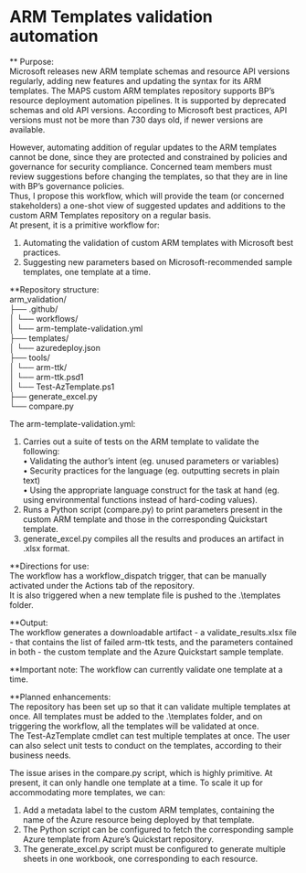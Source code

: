 # ARM Templates validation automation  
  
** Purpose:  
Microsoft releases new ARM template schemas and resource API versions regularly, adding new features and updating the syntax for its ARM templates. 
The MAPS custom ARM templates repository supports BP’s resource deployment automation pipelines. It is supported by deprecated schemas and old API versions. According to Microsoft best practices, API versions must not be more than 730 days old, if newer versions are available.  
  
However, automating addition of regular updates to the ARM templates cannot be done, since they are protected and constrained by policies and governance for security compliance. Concerned team members must review suggestions before changing the templates, so that they are in line with BP’s governance policies.  
Thus, I propose this workflow, which will provide the team (or concerned stakeholders) a one-shot view of suggested updates and additions to the custom ARM Templates repository on a regular basis.  
At present, it is a primitive workflow for:  
1. Automating the validation of custom ARM templates with Microsoft best practices.  
2. Suggesting new parameters based on Microsoft-recommended sample templates, one template at a time.  
   
**Repository structure:  
arm_validation/  
├── .github/  
│   └── workflows/  
│       └── arm-template-validation.yml  
├── templates/  
│   └── azuredeploy.json  
├── tools/  
│   └── arm-ttk/  
│       └── arm-ttk.psd1  
│       └── Test-AzTemplate.ps1  
├── generate_excel.py  
└── compare.py  
  
The arm-template-validation.yml:  
1.	Carries out a suite of tests on the ARM template to validate the following:  
•	Validating the author’s intent (eg. unused parameters or variables)  
•	Security practices for the language (eg. outputting secrets in plain text)  
•	Using the appropriate language construct for the task at hand (eg. using environmental functions instead of hard-coding values).   
2.	 Runs a Python script (compare.py) to print parameters present in the custom ARM template and those in the corresponding Quickstart template.  
3.	 generate_excel.py compiles all the results and produces an artifact in .xlsx format.  
  
**Directions for use:  
The workflow has a workflow_dispatch trigger, that can be manually activated under the Actions tab of the repository.  
It is also triggered when a new template file is pushed to the .\templates folder.  
   
**Output:   
The workflow generates a downloadable artifact - a validate_results.xlsx file - that contains the list of failed arm-ttk tests, and the parameters contained in both - the custom template and the Azure Quickstart sample template.  
  
**Important note: The workflow can currently validate one template at a time.   
  
  
**Planned enhancements:  
The repository has been set up so that it can validate multiple templates at once. All templates must be added to the .\templates folder, and on triggering the workflow, all the templates will be validated at once.  
The Test-AzTemplate cmdlet can test multiple templates at once. The user can also select unit tests to conduct on the templates, according to their business needs.  
  
The issue arises in the compare.py script, which is highly primitive. At present, it can only handle one template at a time. To scale it up for accommodating more templates, we can:  
1.	Add a metadata label to the custom ARM templates, containing the name of the Azure resource being deployed by that template.  
2.	The Python script can be configured to fetch the corresponding sample Azure template from Azure’s Quickstart repository.  
3.	The generate_excel.py script must be configured to generate multiple sheets in one workbook, one corresponding to each resource.  
  

